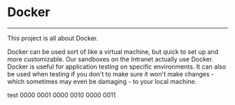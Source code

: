 # Docker

---
This project is all about Docker.

Docker can be used sort of like a virtual machine, but quick to set up and more
customizable. Our sandboxes on the Intranet actually use Docker. Docker is
useful for application testing on specific environments. It can also be used
when testing  if you don't to make sure it won't make changes - which sometimes
may even be damaging - to your local machine.

test 0000 0001 0000 0010 0000 0011

